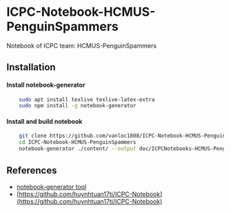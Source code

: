 # ICPC-Notebook-HCMUS-PenguinSpammers
Notebook of ICPC team: HCMUS-PenguinSpammers  

## Installation
#### Install notebook-generator
```bash
    sudo apt install texlive texlive-latex-extra
    sudo npm install -g notebook-generator
```

#### Install and build notebook
```bash
    git clone https://github.com/vanloc1808/ICPC-Notebook-HCMUS-PenguinSpammers
    cd ICPC-Notebook-HCMUS-PenguinSpammers
    notebook-generator ./content/ --output doc/ICPCNotebooks-HCMUS-PenguinSpammers.pdf --author "HCMUS-PenguinSpammers" --columns 3
```

## References
- [notebook-generator tool](https://github.com/pin3da/notebook-generator)
- [https://github.com/huynhtuan17ti/ICPC-Notebook](https://github.com/huynhtuan17ti/ICPC-Notebook)
